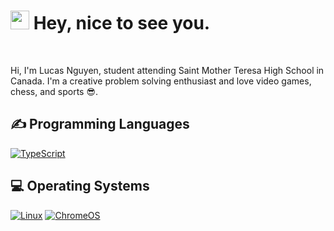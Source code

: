 <h1><img src="https://emojis.slackmojis.com/emojis/images/1531849430/4246/blob-sunglasses.gif?1531849430" width="30"/> Hey, nice to see you.</h1>

<br>

Hi, I'm Lucas Nguyen, student attending Saint Mother Teresa High School in Canada. I'm a creative problem solving enthusiast and love video games, chess, and sports 😎.

<h2>✍ Programming Languages</h2>
<p>
  <a href="https://github.com/search?q=user%3AMr-Coxall+language%3Atypescript"><img alt="TypeScript" 
  src="https://img.shields.io/badge/TypeScript-%23007ACC.svg?logo=TypeScript&logoColor=white"></a>
</p>

<h2>💻 Operating Systems</h2>
<p>
  <a href="https://linux.org/"><img src="https://img.shields.io/badge/Linux-FCC624?logo=linux&logoColor=white" alt="Linux"></a>
  <a href="https://www.google.com/intl/en_ca/chromebook/chrome-os/"><img src="https://img.shields.io/badge/chrome%20os-3d89fc?logo=google%20chrome&logoColor=white" alt="ChromeOS"></a>
</p>



<!---
lucas-nguyen0/lucas-nguyen0 is a ✨ special ✨ repository because its `README.md` (this file) appears on your GitHub profile.
You can click the Preview link to take a look at your changes.
--->
